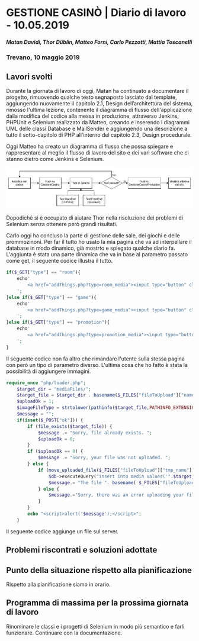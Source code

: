 # GESTIONE CASINÒ | Diario di lavoro - 10.05.2019

##### Matan Davidi, Thor Düblin, Matteo Forni, Carlo Pezzotti, Mattia Toscanelli

### Trevano, 10 maggio 2019

## Lavori svolti

Durante la giornata di lavoro di oggi, Matan ha continuato a documentare il progetto, rimuovendo qualche testo segnaposto lasciato dal template, aggiungendo nuovamente il capitolo 2.1, Design dell’architettura del sistema, rimosso l'ultima lezione, contenente il diagramma di flusso dell'applicazione dalla modifica del codice alla messa in produzione, attraverso Jenkins, PHPUnit e Selenium realizzato da Matteo, creando e inserendo i diagrammi UML delle classi Database e MailSender e aggiungendo una descrizione a tutto il sotto-capitolo di PHP all'interno del capitolo 2.3, Design procedurale.

Oggi Matteo ha creato un diagramma di flusso che possa spiegare e rappresentare al meglio
il flusso di lavoro del sito e dei vari software che ci stanno dietro come Jenkins e Selenium.


![FlowChart](../media/GestioneCasino_Flowchart.png)

Dopodiché si è occupato di aiutare Thor nella risoluzione dei problemi di Selenium senza ottenere però
grandi risultati.

Carlo oggi ha concluso la parte di gestione delle sale, dei giochi e delle prommozinoni. Per far il tutto ho usato la mia pagina che va ad interpellare il database in modo dinamico, già mostrto e spiegato qualche diario fa. L'aggiunta è stata una parte dinamica che va in base al parametro passato come get, il seguente codice illustra il tutto.
```PHP
if($_GET["type"] == "room"){
    echo'
        <a href="addThings.php?type=room_media"><input type="button" class="form-control" value="Aggiungi un immagine alla sala!"></a>
    ';
}else if($_GET["type"] == "game"){
    echo'
        <a href="addThings.php?type=game_media"><input type="button" class="form-control" value="Aggiungi un immagine al gioco!"></a>
    ';
}else if($_GET["type"] == "promotion"){
    echo'
        <a href="addThings.php?type=promotion_media"><input type="button" class="form-control" value="Aggiungi un immagine alla promozione!"></a>
    ';
}
```
Il seguente codice non fa altro che rimandare l'utente sulla stessa pagina con però un tipo di parametro diverso.
L'ultima cosa che ho fatto è stata la possibilità di aggiungere immagini.
```PHP
require_once "php/loader.php";
    $target_dir = "mediaFiles/";
    $target_file = $target_dir . basename($_FILES["fileToUpload"]["name"]);
    $uploadOk = 1;
    $imageFileType = strtolower(pathinfo($target_file,PATHINFO_EXTENSION));
    $message = "";
    if(isset($_POST["ok"])) {    
        if (file_exists($target_file)) {
            $message .= "Sorry, file already exists. ";
            $uploadOk = 0;
        }
        if ($uploadOk == 0) {
            $message .= "Sorry, your file was not uploaded. "; 
        } else {
            if (move_uploaded_file($_FILES["fileToUpload"]["tmp_name"], $target_file)) {
                $db->executeQuery("insert into media values('".$target_file ."','image')");
                $message.= "The file ". basename( $_FILES["fileToUpload"]["name"]). " has been uploaded. ";
            } else {
                $message.="Sorry, there was an error uploading your file. ";
            }
        }
        echo "<script>alert('$message');</script>";
    }
```
Il seguente codice aggiunge un file sul server. 


## Problemi riscontrati e soluzioni adottate

## Punto della situazione rispetto alla pianificazione

Rispetto alla pianificazione siamo in orario.

## Programma di massima per la prossima giornata di lavoro

Rinominare le classi e i progetti di Selenium in modo più semantico e farli funzionare.
Continuare con la documentazione.

